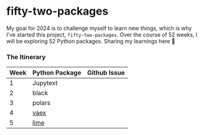 # fifty-two-packages

My goal for 2024 is to challenge myself to learn new things, which is why I've started this project, `fifty-two-packages`. Over the course of 52 weeks, I will be exploring 52 Python packages. Sharing my learnings here 💭


### The Itinerary 

|Week|Python Package|Github Issue|
|-----|-------------|------------|
|1    |Jupytext|     |
|2    |black   |     |
|3    |polars  |      |
|4    |[vaex](https://vaex.io/)    |    |
|5    |[lime](https://github.com/marcotcr/lime)|   |

